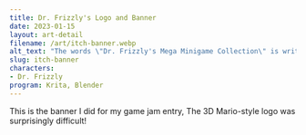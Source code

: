 ```yaml
---
title: Dr. Frizzly's Logo and Banner
date: 2023-01-15
layout: art-detail
filename: /art/itch-banner.webp
alt_text: "The words \"Dr. Frizzly's Mega Minigame Collection\" is written in 3D style font in many colors, sitting upon a maroon background with two characters to the side. One is Dr. Frizzly with a cat upon his head, and to the right is a unnamed girl looking at him."
slug: itch-banner
characters:
- Dr. Frizzly
program: Krita, Blender
---
```

This is the banner I did for my game jam entry, The 3D Mario-style logo was surprisingly difficult!
